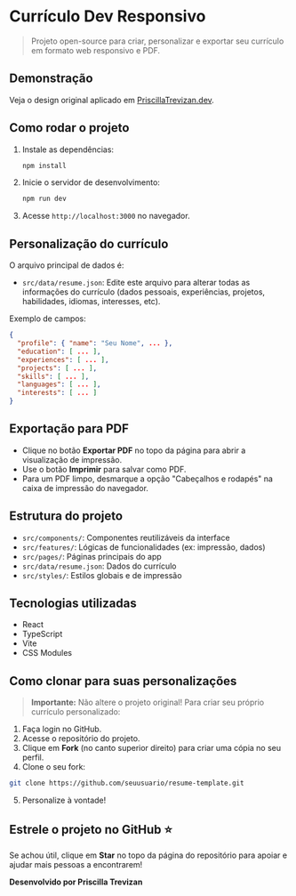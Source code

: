 # Currículo Dev Responsivo

> Projeto open-source para criar, personalizar e exportar seu currículo em formato web responsivo e PDF.

## Demonstração

Veja o design original aplicado em [PriscillaTrevizan.dev](https://priscillatrevizan.dev/).

## Como rodar o projeto

1. Instale as dependências:

   ```bash
   npm install
   ```

2. Inicie o servidor de desenvolvimento:

   ```bash
   npm run dev
   ```

3. Acesse `http://localhost:3000` no navegador.

## Personalização do currículo

O arquivo principal de dados é:

- `src/data/resume.json`: Edite este arquivo para alterar todas as informações do currículo (dados pessoais, experiências, projetos, habilidades, idiomas, interesses, etc).

Exemplo de campos:

```json
{
  "profile": { "name": "Seu Nome", ... },
  "education": [ ... ],
  "experiences": [ ... ],
  "projects": [ ... ],
  "skills": [ ... ],
  "languages": [ ... ],
  "interests": [ ... ]
}
```

## Exportação para PDF

- Clique no botão **Exportar PDF** no topo da página para abrir a visualização de impressão.
- Use o botão **Imprimir** para salvar como PDF.
- Para um PDF limpo, desmarque a opção "Cabeçalhos e rodapés" na caixa de impressão do navegador.

## Estrutura do projeto

- `src/components/`: Componentes reutilizáveis da interface
- `src/features/`: Lógicas de funcionalidades (ex: impressão, dados)
- `src/pages/`: Páginas principais do app
- `src/data/resume.json`: Dados do currículo
- `src/styles/`: Estilos globais e de impressão

## Tecnologias utilizadas

- React
- TypeScript
- Vite
- CSS Modules

## Como clonar para suas personalizações

> **Importante:** Não altere o projeto original! Para criar seu próprio currículo personalizado:

1. Faça login no GitHub.
2. Acesse o repositório do projeto.
3. Clique em **Fork** (no canto superior direito) para criar uma cópia no seu perfil.
4. Clone o seu fork:

```bash
git clone https://github.com/seuusuario/resume-template.git
```

5. Personalize à vontade!

## Estrele o projeto no GitHub ⭐

Se achou útil, clique em **Star** no topo da página do repositório para apoiar e ajudar mais pessoas a encontrarem!

**Desenvolvido por Priscilla Trevizan**
